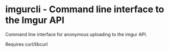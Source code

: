 imgurcli - Command line interface to the Imgur API
========

Command line interface for anonymous uploading to the imgur API.

Requires curl/libcurl
